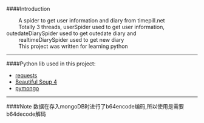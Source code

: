 ####Introduction

&emsp;&emsp; A spider to get user information and diary from timepill.net<br>
&emsp;&emsp; Totally 3 threads, userSpider used to get user information, outedateDiarySpider used to get outedate diary and<br> 
&emsp;&emsp; realtimeDiarySpider used to get new diary <br>
&emsp;&emsp; This project was written for learning python

***

####Python lib used in this project:

* [requests](http://requests-docs-cn.readthedocs.org/zh_CN/latest/index.html)
* [Beautiful Soup 4](http://www.crummy.com/software/BeautifulSoup/bs4/doc/index.zh.html)
* [pymongo](http://api.mongodb.org/python/current/)

***
####Note
数据在存入mongoDB时进行了b64encode编码,所以使用是需要b64decode解码
